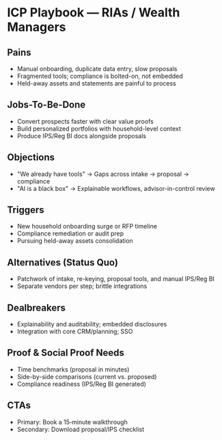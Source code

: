 # ICP Playbook — RIAs / Wealth Managers

## Pains
- Manual onboarding, duplicate data entry, slow proposals
- Fragmented tools; compliance is bolted-on, not embedded
- Held-away assets and statements are painful to process

## Jobs-To-Be-Done
- Convert prospects faster with clear value proofs
- Build personalized portfolios with household-level context
- Produce IPS/Reg BI docs alongside proposals

## Objections
- "We already have tools" → Gaps across intake → proposal → compliance
- "AI is a black box" → Explainable workflows, advisor-in-control review

## Triggers
- New household onboarding surge or RFP timeline
- Compliance remediation or audit prep
- Pursuing held-away assets consolidation

## Alternatives (Status Quo)
- Patchwork of intake, re-keying, proposal tools, and manual IPS/Reg BI
- Separate vendors per step; brittle integrations

## Dealbreakers
- Explainability and auditability; embedded disclosures
- Integration with core CRM/planning; SSO

## Proof & Social Proof Needs
- Time benchmarks (proposal in minutes)
- Side-by-side comparisons (current vs. proposed)
- Compliance readiness (IPS/Reg BI generated)

## CTAs
- Primary: Book a 15‑minute walkthrough
- Secondary: Download proposal/IPS checklist
